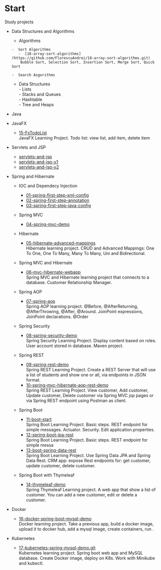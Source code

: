 # Start

Study projects

  - Data Structures and Algorithms  
      -  Algorithms  
      
        -  Sort Algorithms  
           -  [18-array-sort-algorithms](https://github.com/FlorescuAndrei/18-array-sort-algorithms.git)  
            Bubble Sort, Selection Sort, Insertion Sort, Merge Sort, Quick Sort  
            
        -  Search Asgorithms    
           
       
 
      -  Data Structures  
        -  Lists  
        -  Stacks and Queues   
        -  Hashtable  
        -  Tree and Heaps 
  
  - Java  

  - JavaFX  
    - [15-FxTodoList](https://github.com/FlorescuAndrei/15-FxTodoList.git)  
    JavaFX Learning Project. Todo list: view list, add item, delete item
  
  - Servlets and JSP
    - [servlets-and-jsp](https://github.com/FlorescuAndrei/servlets-and-jsp.git)
    - [servlets-and-jsp-v1](https://github.com/FlorescuAndrei/servlets-and-jsp-v1.git)
    - [servlets-and-jsp-v2](https://github.com/FlorescuAndrei/servlets-and-jsp-v2.git)
   
  - Spring and Hibernate
  
      - IOC and Dependecy Injection
        - [01-spring-first-step-xml-config](https://github.com/FlorescuAndrei/01-spring-first-step-xml-config.git)
        - [02-spring-first-step-annotation](https://github.com/FlorescuAndrei/02-spring-first-step-annotation.git)
        - [03-spring-first-step-java-config](https://github.com/FlorescuAndrei/03-spring-first-step-java-config.git)
        
      - Spring MVC
        - [04-spring-mvc-demo](https://github.com/FlorescuAndrei/04-spring-mvc-demo.git)
      
      - Hibernate
        - [05-hibernate-advanced-mappings](https://github.com/FlorescuAndrei/05-hibernate-advanced-mappings.git)  
          Hibernate learning project. CRUD and Advanced Mappings: One To One, One To Many, Many To Many, Uni and Bidirectional.
          
       - Spring MVC and Hibernate
         - [06-mvc-hibernate-webapp](https://github.com/FlorescuAndrei/06-mvc-hibernate-webapp.git)  
          Spring MVC and Hibernate learning project that connects to a database. Customer Relationship Manager.  
          
       - Spring AOP
         - [07-spring-aop](https://github.com/FlorescuAndrei/07-spring-aop.git)  
          Spring AOP learning project. @Before, @AfterReturning, @AfterThrowing, @After, @Around. JoinPoint expressions, JoinPoint declarations. @Order  
       
       - Spring Security
         - [08-spring-security-demo](https://github.com/FlorescuAndrei/08-spring-security-demo.git)  
          Spring Security Learning Project. Display content based on roles. User account stored in database. Maven project.  
       
       - Spring REST
         - [09-spring-rest-demo](https://github.com/FlorescuAndrei/09-spring-rest-demo.git)  
          Spring REST Learning Project. Create a REST Server that will use a list of students and show one or all, via endpoints in JSON format.   
         - [10-spring-mvc-hibernate-aop-rest-demo](https://github.com/FlorescuAndrei/10-spring-mvc-hibernate-aop-rest-demo)  
          Spring REST Learning Project. View customer, Add customer, Update customer, Delete customer via Spring MVC jsp pages or via Spring REST endpoint using Postman as client.  
       - Spring Boot
         - [11-boot-start](https://github.com/FlorescuAndrei/11-boot-start.git)  
          Spring Boot Learning Project. Basic steps. REST endpoint for simple messages. Actuator. Security. Edit application.properties.  
         - [12-spring-boot-jpa-rest](https://github.com/FlorescuAndrei/12-spring-boot-jpa-rest.git)  
          Spring Boot Learning Project. Basic steps. REST endpoint for simple messa
         - [13-boot-spring-data-rest](https://github.com/FlorescuAndrei/13-boot-spring-data-rest.git)  
          Spring Boot Learning Project. Use Spring Data JPA and Spring Data Rest. CRM app: expose Rest endpoints for: get customer, update customer, delete customer.  
          
       - Spring Boot with Thymeleaf
         - [14-thymeleaf-demo](https://github.com/FlorescuAndrei/14-thymeleaf-demo.git)  
         Spring Thymeleaf Learning project.  A web app that show a list of customer. You can add a new customer, edit or delete a customer.    
               
  - Docker
       - [16-docker-spring-boot-mysql-demo](https://github.com/FlorescuAndrei/16-docker-spring-boot-mysql-demo.git)  
        Docker learning project. Take a previous app, build a docker image, upload it to docker hub, add a mysql image, create containers, run .  
          
   - Kubernetes
      - [17-kubernetes-spring-mysql-demo.git](https://github.com/FlorescuAndrei/17-kubernetes-spring-mysql-demo.git)  
        Kubernetes learning project. Spring boot web app and MySQL database. Create Docker image, deploy on K8s. Work with Minikube and kubectl.

       
 
